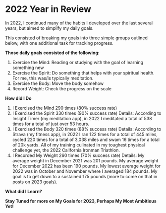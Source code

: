 # 2022 Year in Review

In 2022, I continued many of the habits I developed over the last several years, but aimed to simplify my daily goals.

This consisted of breaking my goals into three simple groups outlined below, with one additional task for tracking progress.

**Those daily goals consisted of the following:**
1. Exercise the Mind: Reading or studying with the goal of learning something new
2. Exercise the Spirit: Do something that helps with your spiritual health. For me, this was/is typically meditation.
3. Exercise the Body: Move the body somehow
4. Record Weight: Check the progress on the scale

**How did I Do**
1. I Exercised the Mind 290 times (80% success rate)
2. I Exercised the Spirit 330 times (90% success rate)
Details: According to Insight Timer (my meditation app), in 2022 I meditated a total of 538 times for a total of just over 53 hours.
4. I Exercised the Body 320 times (88% success rate)
Details: According to Strava (my fitness app), in 2022 I ran 122 times for a total of 445 miles, cycled 220 times for a total of 3,038 miles and swam 16 times for a total of 20k yards. All of my training culinated in my toughest physical challenge yet, the 2022 California Ironman Triathlon.
6. I Recorded My Weight 260 times (70% success rate)
Details: My average weight in December 2021 was 201 pounds. My average weight for December 2022 has been 190 pounds. My lowest average weight for 2022 was in October and November where I averaged 184 pounds. My goal is to get down to a sustained 175 pounds (more to come on that in posts on 2023 goals).

**What did I Learn?**

**Stay Tuned for more on My Goals for 2023, Perhaps My Most Ambitious Yet!**

